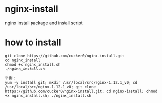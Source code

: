 # nginx-install
nginx install package and install script


# how to install
```
git clone https://github.com/cucker0/nginx-install.git
cd nginx_install
chmod +x nginx_install.sh
./nginx_install.sh

举例：
yum -y install git; mkdir /usr/local/src/nginx-1.12.1_v0; cd /usr/local/src/nginx-1.12.1_v0; git clone https://github.com/cucker0/nginx-install.git; cd nginx-install; chmod +x nginx_install.sh; ./nginx_install.sh


```
